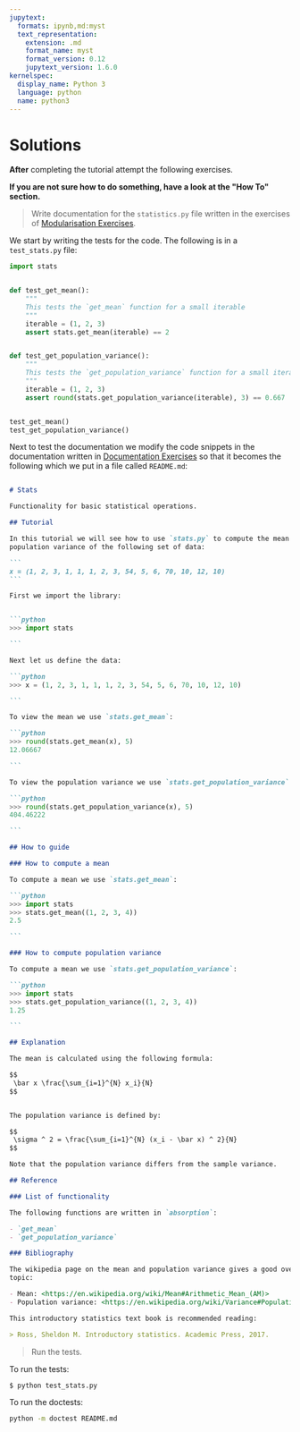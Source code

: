 ```yaml
---
jupytext:
  formats: ipynb,md:myst
  text_representation:
    extension: .md
    format_name: myst
    format_version: 0.12
    jupytext_version: 1.6.0
kernelspec:
  display_name: Python 3
  language: python
  name: python3
---
```


# Solutions

**After** completing the tutorial attempt the following exercises.

**If you are not sure how to do something, have a look at the "How To" section.**

> Write documentation for the `statistics.py` file written in the exercises of
> [Modularisation Exercises](modularisation_exercises).

We start by writing the tests for the code. The following is in a
`test_stats.py` file:

```py
import stats


def test_get_mean():
    """
    This tests the `get_mean` function for a small iterable
    """
    iterable = (1, 2, 3)
    assert stats.get_mean(iterable) == 2


def test_get_population_variance():
    """
    This tests the `get_population_variance` function for a small iterable
    """
    iterable = (1, 2, 3)
    assert round(stats.get_population_variance(iterable), 3) == 0.667


test_get_mean()
test_get_population_variance()
```

Next to test the documentation we modify the code snippets in the documentation
written in [Documentation Exercises](documentation_exercises) so that it
becomes the following which we put in a file called `README.md`:

````md

# Stats

Functionality for basic statistical operations.

## Tutorial

In this tutorial we will see how to use `stats.py` to compute the mean and
population variance of the following set of data:

```
x = (1, 2, 3, 1, 1, 1, 2, 3, 54, 5, 6, 70, 10, 12, 10)
```

First we import the library:


```python
>>> import stats

```

Next let us define the data:

```python
>>> x = (1, 2, 3, 1, 1, 1, 2, 3, 54, 5, 6, 70, 10, 12, 10)

```

To view the mean we use `stats.get_mean`:

```python
>>> round(stats.get_mean(x), 5)
12.06667

```

To view the population variance we use `stats.get_population_variance`:

```python
>>> round(stats.get_population_variance(x), 5)
404.46222

```

## How to guide

### How to compute a mean

To compute a mean we use `stats.get_mean`:

```python
>>> import stats
>>> stats.get_mean((1, 2, 3, 4))
2.5

```

### How to compute population variance

To compute a mean we use `stats.get_population_variance`:

```python
>>> import stats
>>> stats.get_population_variance((1, 2, 3, 4))
1.25

```

## Explanation

The mean is calculated using the following formula:

$$
 \bar x \frac{\sum_{i=1}^{N} x_i}{N}
$$


The population variance is defined by:

$$
 \sigma ^ 2 = \frac{\sum_{i=1}^{N} (x_i - \bar x) ^ 2}{N}
$$

Note that the population variance differs from the sample variance.

## Reference

### List of functionality

The following functions are written in `absorption`:

- `get_mean`
- `get_population_variance`

### Bibliography

The wikipedia page on the mean and population variance gives a good overview of the
topic:

- Mean: <https://en.wikipedia.org/wiki/Mean#Arithmetic_Mean_(AM)>
- Population variance: <https://en.wikipedia.org/wiki/Variance#Population_variance>

This introductory statistics text book is recommended reading:

> Ross, Sheldon M. Introductory statistics. Academic Press, 2017.

````


> Run the tests.

To run the tests:

```bash
$ python test_stats.py
```

To run the doctests:

```bash
python -m doctest README.md
```
